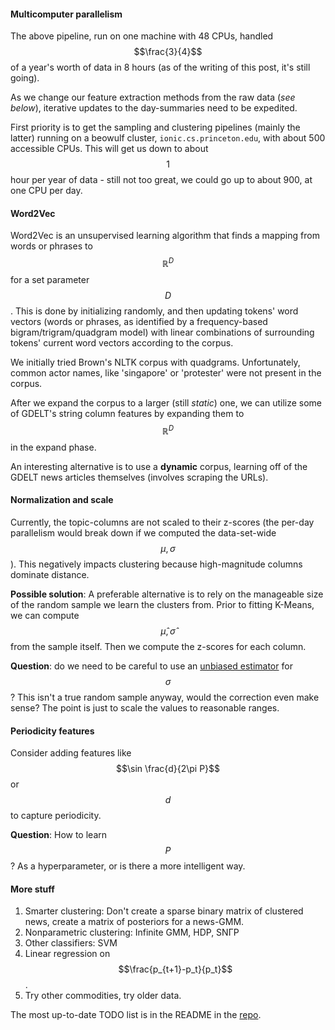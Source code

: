 #### Multicomputer parallelism

The above pipeline, run on one machine with 48 CPUs, handled $$\frac{3}{4}$$ of a year's worth of data in 8 hours (as of the writing of this post, it's still going).

As we change our feature extraction methods from the raw data (_see below_), iterative updates to the day-summaries need to be expedited.

First priority is to get the sampling and clustering pipelines (mainly the latter) running on a beowulf cluster, `ionic.cs.princeton.edu`, with about 500 accessible CPUs. This will get us down to about $$1$$ hour per year of data - still not too great, we could go up to about 900, at one CPU per day.

#### Word2Vec

Word2Vec is an unsupervised learning algorithm that finds a mapping from words or phrases to $$\mathbb{R}^D$$ for a set parameter $$D$$. This is done by initializing randomly, and then updating tokens' word vectors (words or phrases, as identified by a frequency-based bigram/trigram/quadgram model) with linear combinations of surrounding tokens' current word vectors according to the corpus.

We initially tried Brown's NLTK corpus with quadgrams. Unfortunately, common actor names, like 'singapore' or 'protester' were not present in the corpus.

After we expand the corpus to a larger (still _static_) one, we can utilize some of GDELT's string column features by expanding them to $$\mathbb{R}^D$$ in the expand phase.

An interesting alternative is to use a **dynamic** corpus, learning off of the GDELT news articles themselves (involves scraping the URLs).

#### Normalization and scale

Currently, the topic-columns are not scaled to their z-scores (the per-day parallelism would break down if we computed the data-set-wide $$\mu,\sigma$$). This negatively impacts clustering because high-magnitude columns dominate distance.

**Possible solution**: A preferable alternative is to rely on the manageable size of the random sample we learn the clusters from. Prior to fitting K-Means, we can compute $$\hat{\mu},\hat{\sigma}$$ from the sample itself. Then we compute the z-scores for each column.

**Question**: do we need to be careful to use an [unbiased estimator](https://en.wikipedia.org/wiki/Unbiased_estimation_of_standard_deviation) for $$\sigma$$? This isn't a true random sample anyway, would the correction even make sense? The point is just to scale the values to reasonable ranges.

#### Periodicity features

Consider adding features like $$\sin \frac{d}{2\pi P}$$ or $$d % P$$ to capture periodicity. 

**Question**: How to learn $$P$$? As a hyperparameter, or is there a more intelligent way.

#### More stuff

1. Smarter clustering: Don't create a sparse binary matrix of clustered news, create a matrix of posteriors for a news-GMM.
2. Nonparametric clustering: Infinite GMM, HDP, SN&Gamma;P
3. Other classifiers: SVM
4. Linear regression on $$\frac{p_{t+1}-p_t}{p_t}$$.
5. Try other commodities, try older data.

The most up-to-date TODO list is in the README in the [repo](https://github.com/vlad17/COS513-Finance).